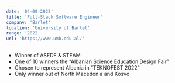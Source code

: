 ```yaml
---
date: '04-09-2022'
title: 'Full-Stack Software Engineer'
company: 'Barlet'
location: 'University of Barlet'
range: '2022'
url: 'https://www.umb.edu.al/'
---
```


- Winner of ASEDF & STEAM 
- One of 10 winners the “Albanian Science Education Design Fair”
- Chosen to represent Albania in ”TEKNOFEST 2022”
- Only winner out of North Macedonia and Kosvo


